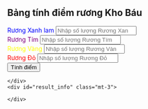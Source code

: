 <div class="container">
    <h2 class="p-3">Bảng tính điểm rương Kho Báu</h2>
    <form onsubmit="calculate_stellar_points(event, this)">
        <div class="mb-3">
            <label for="blue_treasure" class="form-label" style="color:blue;">Rương Xanh lam</label>
            <input type="number" min="0" class="form-control" id="blue_treasure"
                placeholder="Nhập số lượng Rương Xanh lam">
        </div>
        <div class="mb-3">
            <label for="purple_treasure" class="form-label" style="color:purple;">Rương Tím</label>
            <input type="number" min="0" class="form-control" id="purple_treasure"
                placeholder="Nhập số lượng Rương Tím">
        </div>
        <div class="mb-3">
            <label for="yellow_treasure" class="form-label" style="color:yellow;">Rương Vàng</label>
            <input type="number" min="0" class="form-control" id="yellow_treasure"
                placeholder="Nhập số lượng Rương Vàng">
        </div>
        <div class="mb-3">
            <label for="red_treasure" class="form-label" style="color:red;">Rương Đỏ</label>
            <input type="number" min="0" class="form-control" id="red_treasure" placeholder="Nhập số lượng Rương Đỏ">
        </div>
        <button type="submit" class="btn btn-primary">Tính điểm</button>
    </form>
    <div id="result" class="mt-3">

    </div>
    <div id="result_info" class="mt-3">

    </div>
</div>
<script>

    function calculate_stellar_points(event, form) {
        event.preventDefault();

        // stages:
        // 40 - 2
        // 70 - 10
        // 100 - 20
        // 130 - 50

        // when you spend 40 - you will credit 40 points to points_earned and credit 2 points to available_points
        // when you spend 70 - you will credit 70 points to points_earned and credit 12 points to available_points
        // when you spend 100 - you will credit 100 points to points_earned and credit 32 points to available_points
        // when you spend 130 - you will credit 130 points to points_earned and credit 82 points to available_points and cycle starts again

        const required_points_stages = [40, 30, 30, 30];
        const earned_points_stages = [2, 10, 20, 50];

        let treasure_counters = [form.blue_treasure.value, form.purple_treasure.value, form.yellow_treasure.value, form.red_treasure.value];
        let available_points = 0;
        let points_earned = 0;

        for (let c_stage = 0; c_stage < required_points_stages.length; c_stage++) {
            available_points += treasure_counters[c_stage] * earned_points_stages[c_stage]
        }

        while (available_points > 0) {
            for (let c_stage = 0; c_stage < required_points_stages.length && available_points > 0; c_stage++) {

                if (available_points >= required_points_stages[c_stage]) {
                    points_earned = points_earned + required_points_stages[c_stage];
                    available_points = available_points - required_points_stages[c_stage] + earned_points_stages[c_stage];
                    treasure_counters[c_stage]++;
                }
                else {
                    points_earned += available_points;
                    available_points = 0;
                }
            }
        }

        document.getElementById("result").innerHTML = `Bạn sẽ nhận được <b>${points_earned}</b> điểm${points_earned > 0 ? '' : ''}`;
        document.getElementById("result_info").innerHTML =
            `<ul>
                <li>Mở <b style="color:blue;">${treasure_counters[0] || 0} </b> Rương Xanh lam</li>
                <li>Mở <b style="color:purple;">${treasure_counters[1] || 0} </b> Rương Tím</li>
                <li>Mở <b style="color:yellow;">${treasure_counters[2] || 0} </b> Rương Vàng</li>
                <li>Mở <b style="color:red;">${treasure_counters[3] || 0} </b> Rương Đỏ</li>
            </ul>`;
    }
</script>
